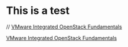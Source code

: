 # This is a test

// [VMware Integrated OpenStack Fundamentals](https://jamespwagner.github.io/OpenStack/story_html5.html "VMware Integrated OpenStack Fundamentals")

<a href="https://jamespwagner.github.io/OpenStack/story_html5.html" target="_blank">VMware Integrated OpenStack Fundamentals</a>